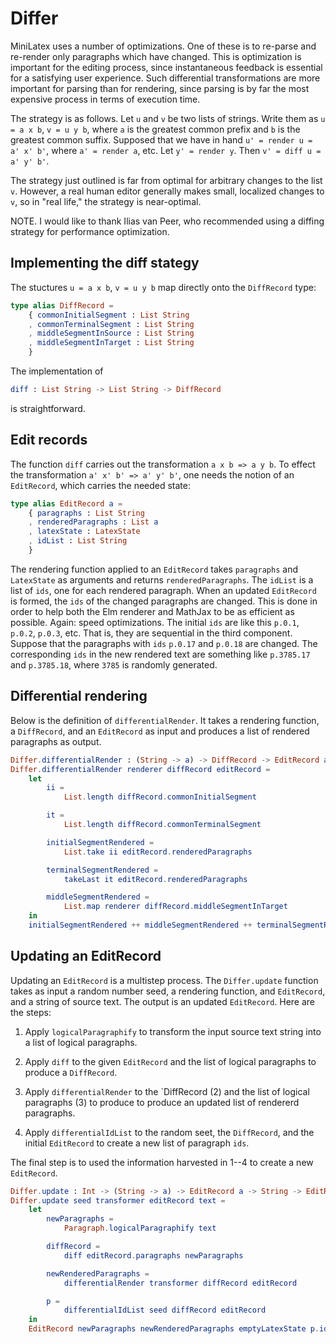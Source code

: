 # Differ

MiniLatex uses a number of optimizations. One of these
is to re-parse and re-render only paragraphs which have
changed. This is optimization is important for the editing
process, since instantaneous feedback is essential for a
satisfying user experience. Such differential transformations
are more important for parsing than for rendering, since
parsing is by far the most expensive process in terms
of execution time.

The strategy is as follows. Let `u` and `v` be two lists
of strings. Write them as `u = a x b`, `v = u y b`,
where `a` is the greatest common prefix and `b` is the
greatest common suffix. Supposed that we have in hand
`u' = render u = a' x' b'`, where `a' = render a`, etc.
Let `y' = render y`. Then `v' = diff u = a' y' b'`.

The strategy just outlined is far from optimal for arbitrary
changes to the list `v`. However, a real human editor generally
makes small, localized changes to `v`, so in "real life," the
strategy is near-optimal.

NOTE. I would like to thank Ilias van Peer, who
recommended using a diffing strategy for
performance optimization.

## Implementing the diff stategy

The stuctures `u = a x b`, `v = u y b` map directly
onto the `DiffRecord` type:

```elm
type alias DiffRecord =
    { commonInitialSegment : List String
    , commonTerminalSegment : List String
    , middleSegmentInSource : List String
    , middleSegmentInTarget : List String
    }
```

The implementation of

```elm
diff : List String -> List String -> DiffRecord
```

is straightforward.

## Edit records

The function `diff` carries out the transformation `a x b => a y b`.
To effect the transformation `a' x' b' => a' y' b'`, one needs the notion of an
`EditRecord`, which carries the needed state:

```elm
type alias EditRecord a =
    { paragraphs : List String
    , renderedParagraphs : List a
    , latexState : LatexState
    , idList : List String
    }
```

The rendering function applied to an `EditRecord`
takes `paragraphs` and `LatexState` as arguments
and returns `renderedParagraphs`. The `idList`
is a list of `ids`, one for each rendered paragraph.
When an updated `EditRecord` is formed, the `ids`
of the changed paragraphs are changed. This is done
in order to help both the Elm renderer and MathJax
to be as efficient as possible. Again: speed optimizations.
The initial `ids` are like this `p.0.1`, `p.0.2`, `p.0.3`,
etc. That is, they are sequential in the third component.
Suppose that the paragraphs with `ids` `p.0.17` and `p.0.18`
are changed. The corresponding `ids` in the new rendered
text are something like `p.3785.17` and `p.3785.18`, where
`3785` is randomly generated.

## Differential rendering

Below is the definition of `differentialRender`. It takes
a rendering function, a `DiffRecord`, and an `EditRecord`
as input and produces a list of rendered paragraphs as output.

```elm
Differ.differentialRender : (String -> a) -> DiffRecord -> EditRecord a -> List a
Differ.differentialRender renderer diffRecord editRecord =
    let
        ii =
            List.length diffRecord.commonInitialSegment

        it =
            List.length diffRecord.commonTerminalSegment

        initialSegmentRendered =
            List.take ii editRecord.renderedParagraphs

        terminalSegmentRendered =
            takeLast it editRecord.renderedParagraphs

        middleSegmentRendered =
            List.map renderer diffRecord.middleSegmentInTarget
    in
    initialSegmentRendered ++ middleSegmentRendered ++ terminalSegmentRendered
```

## Updating an EditRecord

Updating an `EditRecord` is a multistep process. The `Differ.update`
function takes as input a random number seed, a rendering function,
and `EditRecord`, and a string of source text. The output is
an updated `EditRecord`. Here are the steps:

1. Apply `logicalParagraphify` to transform the input source text
   string into a list of logical paragraphs.

2. Apply `diff` to the given `EditRecord` and the list of logical paragraphs
   to produce a `DiffRecord`.

3. Apply `differentialRender` to the `DiffRecord (2) and the list
   of logical paragraphs (3) to produce to produce an updated list
   of rendererd paragraphs.

4. Apply `differentialIdList` to the random seet, the `DiffRecord`, and
   the initial `EditRecord` to create a new list of paragraph `ids`.

The final step is to used the information harvested in 1--4 to create
a new `EditRecord`.

```elm
Differ.update : Int -> (String -> a) -> EditRecord a -> String -> EditRecord a
Differ.update seed transformer editRecord text =
    let
        newParagraphs =
            Paragraph.logicalParagraphify text

        diffRecord =
            diff editRecord.paragraphs newParagraphs

        newRenderedParagraphs =
            differentialRender transformer diffRecord editRecord

        p =
            differentialIdList seed diffRecord editRecord
    in
    EditRecord newParagraphs newRenderedParagraphs emptyLatexState p.idList
```
